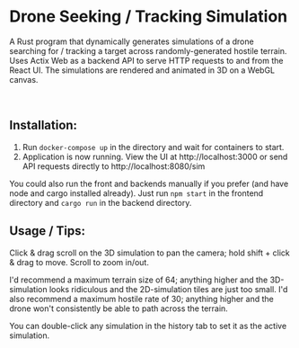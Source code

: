 # Drone Seeking / Tracking Simulation
A Rust program that dynamically generates simulations of a drone searching for / tracking a target across randomly-generated hostile terrain. Uses Actix Web as a backend API to serve HTTP requests to and from the React UI. The simulations are rendered and animated in 3D on a WebGL canvas.

<br>

## Installation:
1. Run ```docker-compose up``` in the directory and wait for containers to start.
2. Application is now running. View the UI at http://localhost:3000 or send API requests directly to http://localhost:8080/sim
   
You could also run the front and backends manually if you prefer (and have node and cargo installed already). Just run `npm start` in the frontend directory and `cargo run` in the backend directory.
<br>

## Usage / Tips:
Click & drag scroll on the 3D simulation to pan the camera; hold shift + click & drag to move. Scroll to zoom in/out.

I'd recommend a maximum terrain size of 64; anything higher and the 3D-simulation looks ridiculous and the 2D-simulation tiles are just too small.
I'd also recommend a maximum hostile rate of 30; anything higher and the drone won't consistently be able to path across the terrain.

You can double-click any simulation in the history tab to set it as the active simulation.
